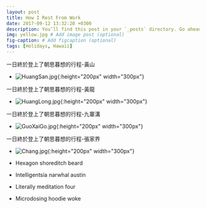 ```yaml
---
layout: post
title: How I Rest From Work
date: 2017-09-12 13:32:20 +0300
description: You’ll find this post in your `_posts` directory. Go ahead and edit it and re-build the site to see your changes. # Add post description (optional)
img: yellow.jpg # Add image post (optional)
fig-caption: # Add figcaption (optional)
tags: [Holidays, Hawaii]
---
```

一日終於登上了朝思暮想的行程-黃山
* ![HuangSan.jpg]({{site.baseurl}}/assets/img/HuangSan.jpg){:height="200px" width="300px"}

一日終於登上了朝思暮想的行程-黃龍
* ![HuangLong.jpg]({{site.baseurl}}/assets/img/HuangLong.JPG){:height="200px" width="300px"}

一日終於登上了朝思暮想的行程-九寨溝
* ![GuoXaiGo.jpg]({{site.baseurl}}/assets/img/GuoXaiGo.JPG){:height="200px" width="300px"}

一日終於登上了朝思暮想的行程-張家界
* ![Chang.jpg]({{site.baseurl}}/assets/img/Chang.JPG){:height="200px" width="300px"}


* Hexagon shoreditch beard
* Intelligentsia narwhal austin
* Literally meditation four
* Microdosing hoodie woke


